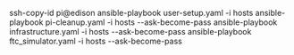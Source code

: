 ssh-copy-id pi@edison
ansible-playbook user-setup.yaml -i hosts
ansible-playbook pi-cleanup.yaml -i hosts --ask-become-pass
ansible-playbook infrastructure.yaml -i hosts --ask-become-pass
ansible-playbook ftc_simulator.yaml -i hosts --ask-become-pass

